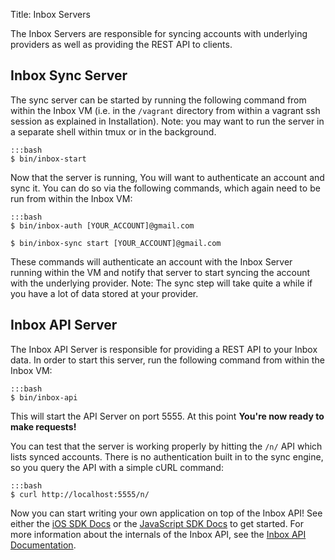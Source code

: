 Title:   Inbox Servers

The Inbox Servers are responsible for syncing accounts with underlying providers as well as providing the REST API to clients.

Inbox Sync Server
-----

The sync server can be started by running the following command from within the Inbox VM (i.e. in the `/vagrant` directory from within a vagrant ssh session as explained in Installation). Note: you may want to run the server in a separate shell within tmux or in the background.

```
:::bash
$ bin/inbox-start
```

Now that the server is running, You will want to authenticate an account and sync it.  You can do so via the following commands, which again need to be run from within the Inbox VM:

```
:::bash
$ bin/inbox-auth [YOUR_ACCOUNT]@gmail.com

$ bin/inbox-sync start [YOUR_ACCOUNT]@gmail.com
```


These commands will authenticate an account with the Inbox Server running within the VM and notify that server to start syncing the account with the underlying provider. Note: The sync step will take quite a while if you have a lot of data stored at your provider.

Inbox API Server
-----

The Inbox API Server is responsible for providing a REST API to your Inbox data. In order to start this server, run the following command from within the Inbox VM:

```
:::bash
$ bin/inbox-api
```

This will start the API Server on port 5555. At this point **You're now ready to make requests!**

You can test that the server is working properly by hitting the `/n/` API which lists synced accounts. There is no authentication built in to the sync engine, so you query the API with a simple cURL command: 

```
:::bash
$ curl http://localhost:5555/n/
```

Now you can start writing your own application on top of the Inbox API! See either the <a href="/docs/ios">iOS SDK Docs</a> or the <a href="docs/javascript">JavaScript SDK Docs</a> to get started. For more information about the internals of the Inbox API, see the <a href="/docs/api">Inbox API Documentation</a>.

